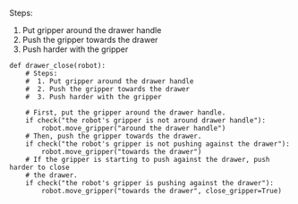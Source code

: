 

Steps: 
1. Put gripper around the drawer handle
2. Push the gripper towards the drawer
3. Push harder with the gripper

```# drawer-close: push the drawer close
def drawer_close(robot):
    # Steps:
    #  1. Put gripper around the drawer handle
    #  2. Push the gripper towards the drawer
    #  3. Push harder with the gripper

    # First, put the gripper around the drawer handle.
    if check("the robot's gripper is not around drawer handle"):
        robot.move_gripper("around the drawer handle")
    # Then, push the gripper towards the drawer.
    if check("the robot's gripper is not pushing against the drawer"):
        robot.move_gripper("towards the drawer")
    # If the gripper is starting to push against the drawer, push harder to close
    # the drawer.
    if check("the robot's gripper is pushing against the drawer"):
        robot.move_gripper("towards the drawer", close_gripper=True)
```